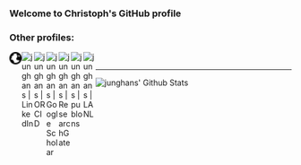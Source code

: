 ### Welcome to Christoph's GitHub profile

### Other profiles:

[<img align="left" alt="compphys.de" width="22px" src="https://raw.githubusercontent.com/iconic/open-iconic/master/svg/globe.svg" />][website]
[<img align="left" alt="junghans | LinkedIn" width="22px" src="https://cdn.jsdelivr.net/npm/simple-icons@v3/icons/linkedin.svg" />](https://www.linkedin.com/in/christophjunghans/)
[<img align="left" alt="junghans | ORCID" width="22px" src="https://cdn.jsdelivr.net/npm/simple-icons@v3/icons/orcid.svg" />](https://orcid.org/0000-0003-0925-1458)
[<img align="left" alt="junghans | Google Scholar" width="22px" src="https://cdn.jsdelivr.net/npm/simple-icons@v3/icons/googlescholar.svg" />](https://scholar.google.com/citations?user=nwPxp24AAAAJ&pagesize=100)
[<img align="left" alt="junghans | ResearchGate" width="22px" src="https://cdn.jsdelivr.net/npm/simple-icons@v3/icons/researchgate.svg" />](https://www.researchgate.net/profile/Christoph_Junghans)
[<img align="left" alt="junghans | publons" width="22px" src="https://cdn.jsdelivr.net/npm/simple-icons@v3/icons/publons.svg" />](https://publons.com/researcher/G-4238-2010/)
[<img align="left" alt="junghans | LANL" width="22px" src="https://www.lanl.gov/icon.png" />](https://m.lanl.gov/junghans)

<br />


---

<img align="left" alt="junghans' Github Stats" src="https://github-readme-stats.vercel.app/api?username=junghans&show_icons=true&hide_border=true" />

[website]: https://www.compphys.de
